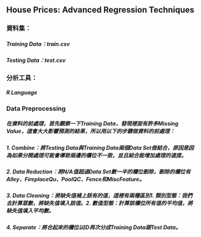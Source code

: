 ## House Prices: Advanced Regression Techniques

### 資料集：
##### Training Data：train.csv
##### Testing Data：test.csv
### 分析工具：
##### R Language

### Data Preprocessing
##### 在資料的前處理，首先觀察一下Training Data，發現裡面有許多Missing Value，這會大大影響預測的結果，所以用以下的步驟做資料的前處理：
##### 1.	Combine：將Testing Data與Training Data兩個Data Set做結合，原因是因為如果分開處理可能會導致兩邊的欄位不一致，並且結合能增加處理的速度。
##### 2.	Data Reduction：將N/A值超過Data Set數一半的欄位刪除，刪除的欄位有Alley、FireplaceQu、PoolQC、Fence和MiscFeature。
##### 3.	Data Cleaning：將缺失值補上該有的值，這裡有兩種區別1. 類別型態：我們去計算眾數，將缺失值填入該值。2. 數值型態：計算該欄位所有值的平均值，將缺失值填入平均數。
##### 4.	Separate：將合起來的欄位以ID再次分成Training Data跟Test Data。
